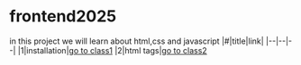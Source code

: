 
# frontend2025
 in this project we will learn about html,css and javascript
 |#|title|link|
|--|--|--|
|1|installation|[go to class1](./classes/class1.md)
|2|html tags|[go to class2](./classes/class2.md)

